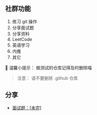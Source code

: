 ## 社群功能
1. 练习 git 操作
2. 分享面试题
3. 分享资料
4. LeetCode
5. 英语学习
6. 内推
7. 其它

 🤔 温馨小提示： 做测试的仓库记得及时删除喵

> 注意： 请不要删除 .github 仓库

## 分享
- [面试题：[未完]](https://github.com/hehshe/interview-question/blob/main/%E9%9D%A2%E8%AF%95%E4%B8%93%E5%88%B7.md)
